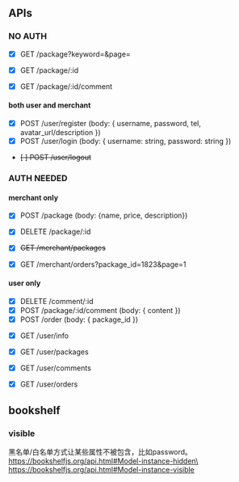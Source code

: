 ## APIs


### NO AUTH

- [x] GET /package?keyword=<keyword>&page=<page>
- [x] GET /package/:id
- [x] GET /package/:id/comment


#### both user and merchant

- [x] POST /user/register (body: { username, password, tel, avatar_url/description })
- [x] POST /user/login (body: { username: string, password: string })
- ~~[ ] POST /user/logout~~
### AUTH NEEDED


#### merchant only

- [x] POST /package (body: {name, price, description})
- [x] DELETE /package/:id
- [x] ~~GET /merchant/packages~~
- [x] GET /merchant/orders?package_id=1823&page=1


#### user only
- [x] DELETE /comment/:id
- [x] POST /package/:id/comment (body: { content })
- [x] POST /order (body: { package_id })

<!-- #### unnecessary -->
- [x] GET /user/info
- [x] GET /user/packages
- [x] GET /user/comments
- [x] GET /user/orders



## bookshelf


### visible 

黑名单/白名单方式让某些属性不被包含，比如password。
https://bookshelfjs.org/api.html#Model-instance-hidden\
https://bookshelfjs.org/api.html#Model-instance-visible